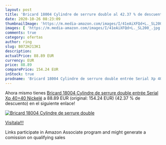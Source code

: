 ```yaml
---
layout: post
title: 'Bricard 18004 Cylindre de serrure double al 42.37 % de descuento'
date: 2020-10-26 08:23:09
thumbnailImage: 'https://m.media-amazon.com/images/I/41eAiXFQd+L._SL200_.jpg'
images: [ 'https://m.media-amazon.com/images/I/41eAiXFQd+L._SL200_.jpg' ]
comments: true
category: ofertas
author: ring
slug: B072HJ13K1
description:
actualPrice: 88.89 EUR
currency: EUR
price: 88.89
comparePrice: 154.24 EUR
inStock: true
prodname: 'Bricard 18004 Cylindre de serrure double entrée Serial Xp 40+40 Nickelé'
---
```


Ahora mismo tienes [Bricard 18004 Cylindre de serrure double entrée Serial Xp 40+40 Nickelé](https://www.amazon.fr/dp/B072HJ13K1/?tag=tolees0d-21) a 88.89 EUR (original: 154.24 EUR) (42.37 %  de descuento) en el siguiente enlace!

[![Bricard 18004 Cylindre de serrure double](https://m.media-amazon.com/images/I/41eAiXFQd+L._SL200_.jpg)](https://www.amazon.fr/dp/B072HJ13K1/?tag=tolees0d-21)

[Visítala!!!](https://www.amazon.fr/dp/B072HJ13K1/?tag=tolees0d-21)

Links participate in Amazon Associate program and might generate a comission on qualifying sales

